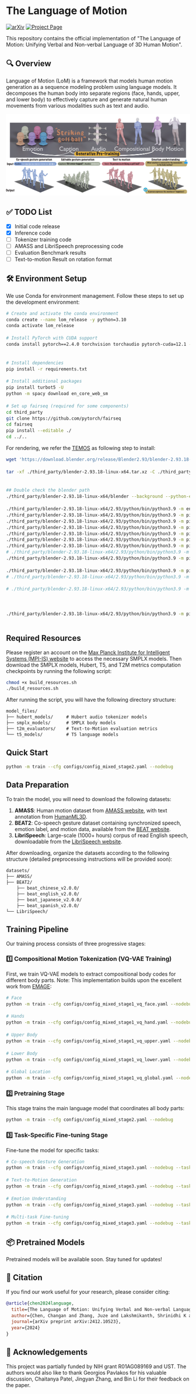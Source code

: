 # The Language of Motion

[![arXiv](https://img.shields.io/badge/arXiv-2412.10523-b31b1b.svg)](https://arxiv.org/pdf/2412.10523)
[![Project Page](https://img.shields.io/badge/Project-Page-blue)](https://languageofmotion.github.io/)


This repository contains the official implementation of "The Language of Motion:
Unifying Verbal and Non-verbal Language of 3D Human Motion".

## 🔍 Overview

Language of Motion (LoM) is a framework that models human motion generation as a sequence modeling problem using language models. It decomposes the human body into separate regions (face, hands, upper, and lower body) to effectively capture and generate natural human movements from various modalities such as text and audio.


![Teaser](./assets/teaser.png)

## ✅ TODO List
- [x] Initial code release
- [x] Inference code
- [ ] Tokenizer training code
- [ ] AMASS and LibriSpeech preprocessing code
- [ ] Evaluation Benchmark results
- [ ] Text-to-motion Result on rotation format

<!-- - [x] Document training pipeline
- [ ] Add pretrained model downloads
- [ ] Provide comprehensive installation instructions
- [ ] Add evaluation scripts
- [ ] Create interactive demo notebook
- [ ] Document dataset preparation process
- [ ] Add visualization tools -->

## 🛠️ Environment Setup

We use Conda for environment management. Follow these steps to set up the development environment:

```bash
# Create and activate the conda environment
conda create --name lom_release -y python=3.10
conda activate lom_release

# Install PyTorch with CUDA support
conda install pytorch==2.4.0 torchvision torchaudio pytorch-cuda=12.1 -c pytorch -c nvidia


# Install dependencies
pip install -r requirements.txt

# Install additional packages
pip install turbot5 -U
python -m spacy download en_core_web_sm

# Set up fairseq (required for some components)
cd third_party
git clone https://github.com/pytorch/fairseq
cd fairseq
pip install --editable ./
cd ../..
```

For rendering, we refer the [TEMOS](https://github.com/Mathux/TEMOS) as following step to install:

```bash
wget 'https://download.blender.org/release/Blender2.93/blender-2.93.18-linux-x64.tar.xz' -O './third_party/blender-2.93.18-linux-x64.tar.xz'

tar -xf ./third_party/blender-2.93.18-linux-x64.tar.xz -C ./third_party/


## Double check the blender path
./third_party/blender-2.93.18-linux-x64/blender --background --python-expr "import sys; import os; print('\nThe path to the installation of python of blender can be:'); print('\n'.join(['- '+x.replace('/lib/python', '/bin/python') for x in sys.path if 'python' in (file:=os.path.split(x)[-1]) and not file.endswith('.zip')]))"

./third_party/blender-2.93.18-linux-x64/2.93/python/bin/python3.9 -m ensurepip --upgrade
./third_party/blender-2.93.18-linux-x64/2.93/python/bin/python3.9 -m pip install --upgrade pip
./third_party/blender-2.93.18-linux-x64/2.93/python/bin/python3.9 -m pip install --user numpy
./third_party/blender-2.93.18-linux-x64/2.93/python/bin/python3.9 -m pip install --user matplotlib
./third_party/blender-2.93.18-linux-x64/2.93/python/bin/python3.9 -m pip install --user hydra-core --upgrade
./third_party/blender-2.93.18-linux-x64/2.93/python/bin/python3.9 -m pip install --user moviepy
./third_party/blender-2.93.18-linux-x64/2.93/python/bin/python3.9 -m pip install --user shortuuid
# ./third_party/blender-2.93.18-linux-x64/2.93/python/bin/python3.9 -m pip install --target=./third_party/blender-2.93.18-linux-x64/2.93/python/lib/python3.9/site-packages natsort
./third_party/blender-2.93.18-linux-x64/2.93/python/bin/python3.9 -m pip install -r model_files/requirements_render.txt

./third_party/blender-2.93.18-linux-x64/2.93/python/bin/python3.9 -m pip install moviepy
# ./third_party/blender-2.93.18-linux-x64/2.93/python/bin/python3.9 -m pip install --target=./third_party/blender-2.93.18-linux-x64/2.93/python/lib/python3.9/site-packages moviepy

# ./third_party/blender-2.93.18-linux-x64/2.93/python/bin/python3.9 -m pip install omegaconf==2.1.0



./third_party/blender-2.93.18-linux-x64/2.93/python/bin/python3.9 -m pip install --upgrade --force-reinstall --no-cache-dir --target=./third_party/blender-2.93.18-linux-x64/2.93/python/lib/python3.9/site-packages moviepy



```



## Required Resources
Please register an account on the [Max Planck Institute for Intelligent Systems (MPI-IS) website](https://smpl-x.is.tue.mpg.de/index.html) to access the necessary SMPLX models. Then download the SMPLX models, Hubert, T5, and T2M metrics computation checkpoints by running the following script:

```bash
chmod +x build_resources.sh
./build_resources.sh
```

After running the script, you will have the following directory structure:
```
model_files/
├── hubert_models/     # Hubert audio tokenizer models
├── smplx_models/      # SMPLX body models
├── t2m_evaluators/    # Text-to-Motion evaluation metrics
└── t5_models/         # T5 language models
```


## Quick Start

```bash
python -m train --cfg configs/config_mixed_stage2.yaml --nodebug
```


## Data Preparation

To train the model, you will need to download the following datasets:

1. **AMASS**: Human motion dataset from [AMASS website](https://amass.is.tue.mpg.de/), with text annotation from [HumanML3D](https://github.com/EricGuo5513/HumanML3D).
2. **BEAT2**: Co-speech gesture dataset containing synchronized speech, emotion label, and motion data, available from the [BEAT website](https://drive.google.com/drive/folders/1ukbifhHc85qWTzspEgvAxCXwn9mK4ifr).
3. **LibriSpeech**: Large-scale (1000+ hours) corpus of read English speech, downloadable from the [LibriSpeech website](https://www.openslr.org/12).

After downloading, organize the datasets according to the following structure (detailed preprocessing instructions will be provided soon):

```
datasets/
├── AMASS/
├── BEAT2/
    ├── beat_chinese_v2.0.0/
    ├── beat_english_v2.0.0/
    ├── beat_japanese_v2.0.0/
    ├── beat_spanish_v2.0.0/
└── LibriSpeech/
```

## Training Pipeline

Our training process consists of three progressive stages:

### 1️⃣ Compositional Motion Tokenization (VQ-VAE Training)

First, we train VQ-VAE models to extract compositional body codes for different body parts. Note: This implementation builds upon the excellent work from [EMAGE](https://github.com/PantoMatrix/PantoMatrix/tree/main):

```bash
# Face
python -m train --cfg configs/config_mixed_stage1_vq_face.yaml --nodebug

# Hands
python -m train --cfg configs/config_mixed_stage1_vq_hand.yaml --nodebug

# Upper Body
python -m train --cfg configs/config_mixed_stage1_vq_upper.yaml --nodebug

# Lower Body
python -m train --cfg configs/config_mixed_stage1_vq_lower.yaml --nodebug

# Global Location
python -m train --cfg configs/config_mixed_stage1_vq_global.yaml --nodebug

```

### 2️⃣ Pretraining Stage

This stage trains the main language model that coordinates all body parts:

```bash
python -m train --cfg configs/config_mixed_stage2.yaml --nodebug
```

### 3️⃣ Task-Specific Fine-tuning Stage

Fine-tune the model for specific tasks:

```bash
# Co-speech Gesture Generation
python -m train --cfg configs/config_mixed_stage3.yaml --nodebug --task a2m

# Text-to-Motion Generation
python -m train --cfg configs/config_mixed_stage3.yaml --nodebug --task t2m

# Emotion Understanding
python -m train --cfg configs/config_mixed_stage3.yaml --nodebug --task e2m

# Multi-task Fine-tuning
python -m train --cfg configs/config_mixed_stage3.yaml --nodebug --task all
```

## 📦 Pretrained Models

Pretrained models will be available soon. Stay tuned for updates!

## 📝 Citation

If you find our work useful for your research, please consider citing:

```bibtex
@article{chen2024language,
  title={The Language of Motion: Unifying Verbal and Non-verbal Language of 3D Human Motion},
  author={Chen, Changan and Zhang, Juze and Lakshmikanth, Shrinidhi K and Fang, Yusu and Shao, Ruizhi and Wetzstein, Gordon and Fei-Fei, Li and Adeli, Ehsan},
  journal={arXiv preprint arXiv:2412.10523},
  year={2024}
}
```

## 🙏 Acknowledgements

This project was partially funded by NIH grant R01AG089169 and UST. The authors would also like to thank Georgios Pavlakos for his valuable discussion, Chaitanya Patel, Jingyan Zhang, and Bin Li for their feedback on the paper.
